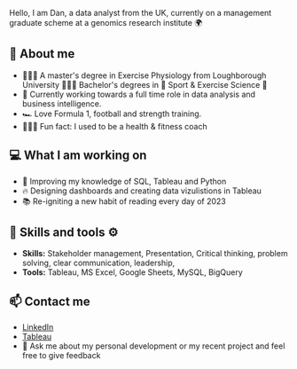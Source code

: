Hello, I am Dan, a data analyst from the UK, currently on a management graduate scheme at a genomics research institute 🌍

## 👋 About me
- 👨🏻‍💻 A master's degree in Exercise Physiology from Loughborough University 👨🏻‍🎓 Bachelor's degrees in 🧬 Sport & Exercise Science 🔬
- 🔭 Currently working towards a full time role in data analysis and business intelligence. 
- 🏎 Love Formula 1, football and strength training. 
- 🏋🏻‍♀️ Fun fact: I used to be a health & fitness coach

 ## 💻 What I am working on
 - 🧠 Improving my knowledge of SQL, Tableau and Python
 - 🔥 Designing dashboards and creating data vizulistions in Tableau
 - 📚 Re-igniting a new habit of reading every day of 2023

 ## 🔧 Skills and tools ⚙️ 
 - **Skills:** Stakeholder management, Presentation, Critical thinking, problem solving, clear communication, leadership,
- **Tools:** Tableau, MS Excel, Google Sheets, MySQL, BigQuery

## 📫 Contact me
- [LinkedIn](https://www.linkedin.com/in/dan-wade22)
- [Tableau](https://public.tableau.com/app/profile/danwade22)
- 💬 Ask me about my personal development or my recent project and feel free to give feedback
